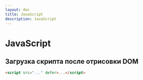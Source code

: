 ```yaml
---
layout: doc
title: JavaScript
description: JavaScript
---
```


# JavaScript

## Загрузка скрипта после отрисовки DOM
```html
<script src="..." defer>...</script>
```

